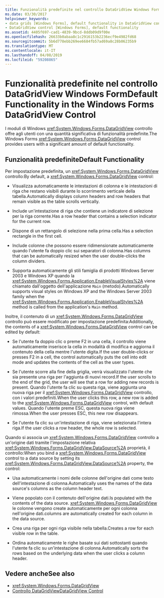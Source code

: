 ```yaml
---
title: Funzionalità predefinite nel controllo DataGridView Windows Form
ms.date: 03/30/2017
helpviewer_keywords:
- data grids [Windows Forms], default functionality in DataGridView control
- DataGridView control [Windows Forms], default functionality
ms.assetid: 4405f697-cad1-4839-9bcd-8ddb09d9f00e
ms.openlocfilehash: 26633b0abaa8c1c2916153b2236ecf9e4982fd68
ms.sourcegitcommit: 5b6d778ebb269ee6684fb57ad69a8c28b06235b9
ms.translationtype: MT
ms.contentlocale: it-IT
ms.lasthandoff: 04/08/2019
ms.locfileid: "59208865"
---
```

# <a name="default-functionality-in-the-windows-forms-datagridview-control"></a><span data-ttu-id="340b7-102">Funzionalità predefinite nel controllo DataGridView Windows Form</span><span class="sxs-lookup"><span data-stu-id="340b7-102">Default Functionality in the Windows Forms DataGridView Control</span></span>
<span data-ttu-id="340b7-103">I moduli di Windows <xref:System.Windows.Forms.DataGridView> controllo offre agli utenti con una quantità significativa di funzionalità predefinite.</span><span class="sxs-lookup"><span data-stu-id="340b7-103">The Windows Forms <xref:System.Windows.Forms.DataGridView> control provides users with a significant amount of default functionality.</span></span>  
  
## <a name="default-functionality"></a><span data-ttu-id="340b7-104">Funzionalità predefinite</span><span class="sxs-lookup"><span data-stu-id="340b7-104">Default Functionality</span></span>  
 <span data-ttu-id="340b7-105">Per impostazione predefinita, un <xref:System.Windows.Forms.DataGridView> controllo:</span><span class="sxs-lookup"><span data-stu-id="340b7-105">By default, a <xref:System.Windows.Forms.DataGridView> control:</span></span>  
  
-   <span data-ttu-id="340b7-106">Visualizza automaticamente le intestazioni di colonna e le intestazioni di riga che restano visibili durante lo scorrimento verticale della tabella.</span><span class="sxs-lookup"><span data-stu-id="340b7-106">Automatically displays column headers and row headers that remain visible as the table scrolls vertically.</span></span>  
  
-   <span data-ttu-id="340b7-107">Include un'intestazione di riga che contiene un indicatore di selezione per la riga corrente.</span><span class="sxs-lookup"><span data-stu-id="340b7-107">Has a row header that contains a selection indicator for the current row.</span></span>  
  
-   <span data-ttu-id="340b7-108">Dispone di un rettangolo di selezione nella prima cella.</span><span class="sxs-lookup"><span data-stu-id="340b7-108">Has a selection rectangle in the first cell.</span></span>  
  
-   <span data-ttu-id="340b7-109">Include colonne che possono essere ridimensionate automaticamente quando l'utente fa doppio clic sui separatori di colonna.</span><span class="sxs-lookup"><span data-stu-id="340b7-109">Has columns that can be automatically resized when the user double-clicks the column dividers.</span></span>  
  
-   <span data-ttu-id="340b7-110">Supporta automaticamente gli stili famiglia di prodotti Windows Server 2003 e Windows XP quando la <xref:System.Windows.Forms.Application.EnableVisualStyles%2A> viene chiamato dall'oggetto dell'applicazione `Main` (metodo).</span><span class="sxs-lookup"><span data-stu-id="340b7-110">Automatically supports visual styles on Windows XP and the Windows Server 2003 family when the <xref:System.Windows.Forms.Application.EnableVisualStyles%2A> method is called from the application's `Main` method.</span></span>  
  
 <span data-ttu-id="340b7-111">Inoltre, il contenuto di un <xref:System.Windows.Forms.DataGridView> controllo può essere modificato per impostazione predefinita:</span><span class="sxs-lookup"><span data-stu-id="340b7-111">Additionally, the contents of a <xref:System.Windows.Forms.DataGridView> control can be edited by default:</span></span>  
  
-   <span data-ttu-id="340b7-112">Se l'utente fa doppio clic o preme F2 in una cella, il controllo viene automaticamente inserisce la cella in modalità di modifica e aggiorna il contenuto della cella mentre l'utente digita.</span><span class="sxs-lookup"><span data-stu-id="340b7-112">If the user double-clicks or presses F2 in a cell, the control automatically puts the cell into edit mode and updates the contents of the cell as the user types.</span></span>  
  
-   <span data-ttu-id="340b7-113">Se l'utente scorre alla fine della griglia, verrà visualizzato l'utente che sia presente una riga per l'aggiunta di nuovi record.</span><span class="sxs-lookup"><span data-stu-id="340b7-113">If the user scrolls to the end of the grid, the user will see that a row for adding new records is present.</span></span> <span data-ttu-id="340b7-114">Quando l'utente fa clic su questa riga, viene aggiunta una nuova riga per il <xref:System.Windows.Forms.DataGridView> controllo, con i valori predefiniti.</span><span class="sxs-lookup"><span data-stu-id="340b7-114">When the user clicks this row, a new row is added to the <xref:System.Windows.Forms.DataGridView> control, with default values.</span></span> <span data-ttu-id="340b7-115">Quando l'utente preme ESC, questa nuova riga viene rimossa.</span><span class="sxs-lookup"><span data-stu-id="340b7-115">When the user presses ESC, this new row disappears.</span></span>  
  
-   <span data-ttu-id="340b7-116">Se l'utente fa clic su un'intestazione di riga, viene selezionata l'intera riga.</span><span class="sxs-lookup"><span data-stu-id="340b7-116">If the user clicks a row header, the whole row is selected.</span></span>  
  
 <span data-ttu-id="340b7-117">Quando si associa un <xref:System.Windows.Forms.DataGridView> controllo a un'origine dati tramite l'impostazione relativa <xref:System.Windows.Forms.DataGridView.DataSource%2A> proprietà, il controllo:</span><span class="sxs-lookup"><span data-stu-id="340b7-117">When you bind a <xref:System.Windows.Forms.DataGridView> control to a data source by setting its <xref:System.Windows.Forms.DataGridView.DataSource%2A> property, the control:</span></span>  
  
-   <span data-ttu-id="340b7-118">Usa automaticamente i nomi delle colonne dell'origine dati come testo dell'intestazione di colonna.</span><span class="sxs-lookup"><span data-stu-id="340b7-118">Automatically uses the names of the data source's columns as the column header text.</span></span>  
  
-   <span data-ttu-id="340b7-119">Viene popolato con il contenuto dell'origine dati.</span><span class="sxs-lookup"><span data-stu-id="340b7-119">Is populated with the contents of the data source.</span></span> <xref:System.Windows.Forms.DataGridView> <span data-ttu-id="340b7-120">le colonne vengono create automaticamente per ogni colonna nell'origine dati.</span><span class="sxs-lookup"><span data-stu-id="340b7-120">columns are automatically created for each column in the data source.</span></span>  
  
-   <span data-ttu-id="340b7-121">Crea una riga per ogni riga visibile nella tabella.</span><span class="sxs-lookup"><span data-stu-id="340b7-121">Creates a row for each visible row in the table.</span></span>  
  
-   <span data-ttu-id="340b7-122">Ordina automaticamente le righe basate sui dati sottostanti quando l'utente fa clic su un'intestazione di colonna.</span><span class="sxs-lookup"><span data-stu-id="340b7-122">Automatically sorts the rows based on the underlying data when the user clicks a column header.</span></span>  
  
## <a name="see-also"></a><span data-ttu-id="340b7-123">Vedere anche</span><span class="sxs-lookup"><span data-stu-id="340b7-123">See also</span></span>

- <xref:System.Windows.Forms.DataGridView>
- [<span data-ttu-id="340b7-124">Controllo DataGridView</span><span class="sxs-lookup"><span data-stu-id="340b7-124">DataGridView Control</span></span>](datagridview-control-windows-forms.md)
